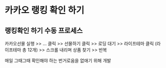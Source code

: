 # 카카오 랭킹 확인 하기

## 랭킹확인 하기 수동 프로세스

카카오선물 실행 >> ... 클릭 >> 선물하기 클릭 >> 로딩 대기 >> 라이프테마 클릭 (라이프테마 총 12개) >> 스크롤 내리며 상품 찾기 >> 반복

매일 그때그때 확인해야 하는 번거로움을 없애기 위해 개발
